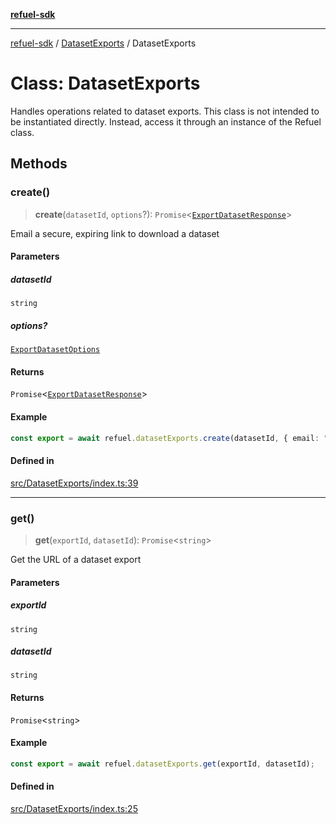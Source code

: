 [**refuel-sdk**](../../README.md)

***

[refuel-sdk](../../modules.md) / [DatasetExports](../README.md) / DatasetExports

# Class: DatasetExports

Handles operations related to dataset exports.
This class is not intended to be instantiated directly.
Instead, access it through an instance of the Refuel class.

## Methods

### create()

> **create**(`datasetId`, `options`?): `Promise`\<[`ExportDatasetResponse`](../../types/interfaces/ExportDatasetResponse.md)\>

Email a secure, expiring link to download a dataset

#### Parameters

##### datasetId

`string`

##### options?

[`ExportDatasetOptions`](../../types/interfaces/ExportDatasetOptions.md)

#### Returns

`Promise`\<[`ExportDatasetResponse`](../../types/interfaces/ExportDatasetResponse.md)\>

#### Example

```ts
const export = await refuel.datasetExports.create(datasetId, { email: "example@example.com" });
```

#### Defined in

[src/DatasetExports/index.ts:39](https://github.com/refuel-ai/refuel-sdk/blob/f2e28ab259fcf3e0cbb5ccf9e6bee5d2eda4cd6f/src/DatasetExports/index.ts#L39)

***

### get()

> **get**(`exportId`, `datasetId`): `Promise`\<`string`\>

Get the URL of a dataset export

#### Parameters

##### exportId

`string`

##### datasetId

`string`

#### Returns

`Promise`\<`string`\>

#### Example

```ts
const export = await refuel.datasetExports.get(exportId, datasetId);
```

#### Defined in

[src/DatasetExports/index.ts:25](https://github.com/refuel-ai/refuel-sdk/blob/f2e28ab259fcf3e0cbb5ccf9e6bee5d2eda4cd6f/src/DatasetExports/index.ts#L25)
